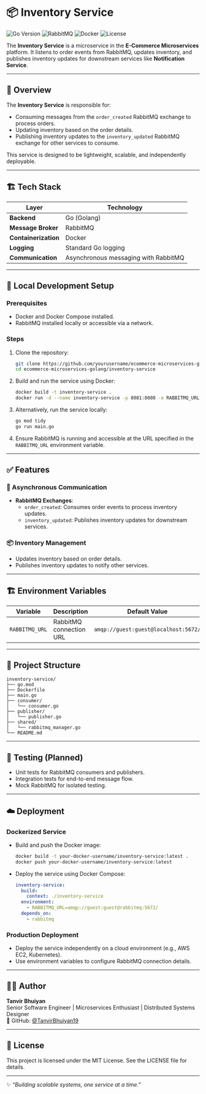 # 📦 Inventory Service

![Go Version](https://img.shields.io/badge/Go-1.23.4-blue)
![RabbitMQ](https://img.shields.io/badge/RabbitMQ-3.x-orange)
![Docker](https://img.shields.io/badge/Dockerized-yes-blue)
![License](https://img.shields.io/badge/License-MIT-green.svg)

The **Inventory Service** is a microservice in the **E-Commerce Microservices** platform. It listens to order events from RabbitMQ, updates inventory, and publishes inventory updates for downstream services like **Notification Service**.

---

## 🧠 Overview

The **Inventory Service** is responsible for:
- Consuming messages from the `order_created` RabbitMQ exchange to process orders.
- Updating inventory based on the order details.
- Publishing inventory updates to the `inventory_updated` RabbitMQ exchange for other services to consume.

This service is designed to be lightweight, scalable, and independently deployable.

---

## 🏗️ Tech Stack

| Layer              | Technology                              |
|--------------------|------------------------------------------|
| **Backend**        | Go (Golang)                             |
| **Message Broker** | RabbitMQ                                |
| **Containerization**| Docker                                  |
| **Logging**        | Standard Go logging                     |
| **Communication**  | Asynchronous messaging with RabbitMQ    |

---

## 🚀 Local Development Setup

### Prerequisites
- Docker and Docker Compose installed.
- RabbitMQ installed locally or accessible via a network.

### Steps

1. Clone the repository:
   ```bash
   git clone https://github.com/yourusername/ecommerce-microservices-golang.git
   cd ecommerce-microservices-golang/inventory-service
   ```

2. Build and run the service using Docker:
   ```bash
   docker build -t inventory-service .
   docker run -d --name inventory-service -p 8081:8080 -e RABBITMQ_URL=amqp://guest:guest@localhost:5672/ inventory-service
   ```

3. Alternatively, run the service locally:
   ```bash
   go mod tidy
   go run main.go
   ```

4. Ensure RabbitMQ is running and accessible at the URL specified in the `RABBITMQ_URL` environment variable.

---

## ✅ Features

### 🔄 Asynchronous Communication
- **RabbitMQ Exchanges**:
  - `order_created`: Consumes order events to process inventory updates.
  - `inventory_updated`: Publishes inventory updates for downstream services.

### 📦 Inventory Management
- Updates inventory based on order details.
- Publishes inventory updates to notify other services.

---

## 🏗️ Environment Variables

| Variable       | Description                | Default Value                       |
|----------------|----------------------------|-------------------------------------|
| `RABBITMQ_URL` | RabbitMQ connection URL    | `amqp://guest:guest@localhost:5672/` |

---

## 📂 Project Structure

```plaintext
inventory-service/
├── go.mod
├── Dockerfile
├── main.go
├── consumer/
│   └── consumer.go
├── publisher/
│   └── publisher.go
├── shared/
│   └── rabbitmq_manager.go
└── README.md
```

---

## 🧪 Testing (Planned)
- Unit tests for RabbitMQ consumers and publishers.
- Integration tests for end-to-end message flow.
- Mock RabbitMQ for isolated testing.

---

## ☁️ Deployment

### Dockerized Service
- Build and push the Docker image:
  ```bash
  docker build -t your-docker-username/inventory-service:latest .
  docker push your-docker-username/inventory-service:latest
  ```

- Deploy the service using Docker Compose:
  ```yml
  inventory-service:
    build:
      context: ./inventory-service
    environment:
      - RABBITMQ_URL=amqp://guest:guest@rabbitmq:5672/
    depends_on:
      - rabbitmq
  ```

### Production Deployment
- Deploy the service independently on a cloud environment (e.g., AWS EC2, Kubernetes).
- Use environment variables to configure RabbitMQ connection details.

---

## 👨‍💻 Author
**Tanvir Bhuiyan**  
Senior Software Engineer | Microservices Enthusiast | Distributed Systems Designer  
🔗 GitHub: [@TanvirBhuiyan19](https://github.com/TanvirBhuiyan19)

---

## 📄 License
This project is licensed under the MIT License. See the LICENSE file for details.

---

✨ *“Building scalable systems, one service at a time.”*